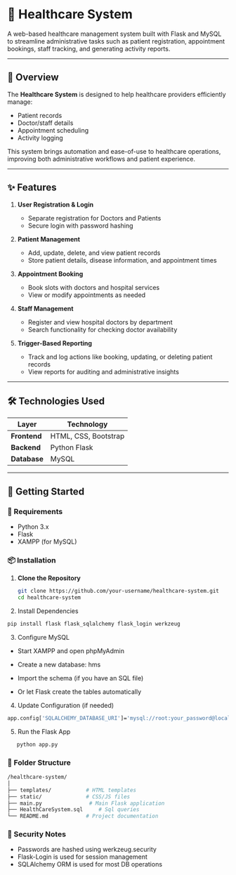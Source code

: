 # 🏥 Healthcare System

A web-based healthcare management system built with Flask and MySQL to streamline administrative tasks such as patient registration, appointment bookings, staff tracking, and generating activity reports.

---

## 📌 Overview

The **Healthcare System** is designed to help healthcare providers efficiently manage:

- Patient records
- Doctor/staff details
- Appointment scheduling
- Activity logging

This system brings automation and ease-of-use to healthcare operations, improving both administrative workflows and patient experience.

---

## ✨ Features

1. **User Registration & Login**
   - Separate registration for Doctors and Patients
   - Secure login with password hashing

2. **Patient Management**
   - Add, update, delete, and view patient records
   - Store patient details, disease information, and appointment times

3. **Appointment Booking**
   - Book slots with doctors and hospital services
   - View or modify appointments as needed

4. **Staff Management**
   - Register and view hospital doctors by department
   - Search functionality for checking doctor availability

5. **Trigger-Based Reporting**
   - Track and log actions like booking, updating, or deleting patient records
   - View reports for auditing and administrative insights

---

## 🛠 Technologies Used

| Layer       | Technology       |
|-------------|------------------|
| **Frontend**| HTML, CSS, Bootstrap |
| **Backend** | Python Flask     |
| **Database**| MySQL            |

---

## 🚀 Getting Started

### 🔧 Requirements

- Python 3.x
- Flask
- XAMPP (for MySQL)

### 📦 Installation

1. **Clone the Repository**
   ```bash
   git clone https://github.com/your-username/healthcare-system.git
   cd healthcare-system

2. Install Dependencies
```bash
pip install flask flask_sqlalchemy flask_login werkzeug

```

3. Configure MySQL

- Start XAMPP and open phpMyAdmin

- Create a new database: hms

- Import the schema (if you have an SQL file)

- Or let Flask create the tables automatically

4. Update Configuration (if needed)
```bash
app.config['SQLALCHEMY_DATABASE_URI']='mysql://root:your_password@localhost/hms'
```
5. Run the Flask App
```bash
   python app.py
```

### 📂 Folder Structure
```bash
/healthcare-system/
│
├── templates/           # HTML templates
├── static/              # CSS/JS files
├── main.py               # Main Flask application
├── HealthCareSystem.sql     # Sql queries
└── README.md            # Project documentation
```

### 🔐 Security Notes
- Passwords are hashed using werkzeug.security
- Flask-Login is used for session management
- SQLAlchemy ORM is used for most DB operations

  

